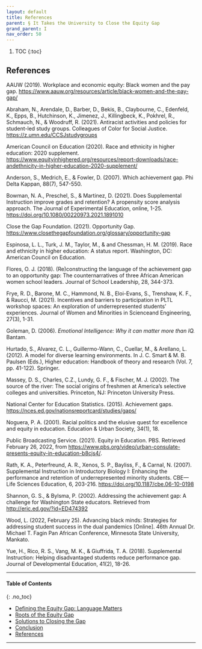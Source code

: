 ```yaml
---
layout: default
title: References
parent: § It Takes the University to Close the Equity Gap 
grand_parent: I
nav_order: 50 
---
```

<style>
.dont-break-out {
  /* These are technically the same, but use both */
  overflow-wrap: break-word;
  word-wrap: break-word;

     -ms-word-break: break-all;
  /* This is the dangerous one in WebKit, as it breaks things wherever */
  word-break: break-all;
  /* Instead use this non-standard one: */
  word-break: break-word;
}

.youtube-container {
    position: relative;
    width: 100%;
    height: 0;
    padding-bottom: 56.25%;
}
.youtube-video {
    position: absolute;
    top: 0;
    left: 0;
    width: 100%;
    height: 100%;
}

</style>

<div class="dont-break-out" markdown="1">

1. TOC
{:toc}

## References
AAUW (2019). Workplace and economic equity: Black women and the pay gap. https://www.aauw.org/resources/article/black-women-and-the-pay-gap/ 

Abraham, N., Arendale, D., Barber, D., Bekis, B., Claybourne, C., Edenfeld, K., Epps, B., Hutchinson, K., Jimenez, J., Killingbeck, K., Pokhrel, R., Schmauch, N., & Woodruff, R. (2021). Antiracist activities and policies for student-led study groups. Colleagues of Color for Social Justice. https://z.umn.edu/CCSJstudygroups 

American Council on Education (2020). Race and ethnicity in higher education: 2020 supplement. https://www.equityinhighered.org/resources/report-downloads/race-andethnicity-in-higher-education-2020-supplement/

Anderson, S., Medrich, E., & Fowler, D. (2007). Which achievement gap. Phi Delta Kappan, 88(7), 547-550. 

Bowman, N. A., Preschel, S., & Martinez, D. (2021). Does Supplemental Instruction improve grades and retention? A propensity score analysis approach. The Journal of Experimental Education, online, 1-25. https://doi.org/10.1080/00220973.2021.1891010

Close the Gap Foundation. (2021). Opportunity Gap. https://www.closethegapfoundation.org/glossary/opportunity-gap 

Espinosa, L. L., Turk, J. M., Taylor, M., & and Chessman, H. M. (2019). Race and ethnicity in higher education: A status report. Washington, DC: American Council on Education. 

Flores, O. J. (2018). (Re)constructing the language of the achievement gap to an opportunity gap: The counternarratives of three African American women school leaders. Journal of School Leadership, 28, 344-373. 

Frye, R. D., Barone, M. C., Hammond, N. B., Eloi-Evans, S., Trenshaw, K. F., & Raucci, M. (2021). Incentives and barriers to participation in PLTL workshop spaces: An exploration of underrepresented students’ experiences. Journal of Women and Minorities in Scienceand Engineering, 27(3), 1-31. 

Goleman, D. (2006). *Emotional Intelligence: Why it can matter more than IQ.* Bantam.

Hurtado, S., Alvarez, C. L., Guillermo-Wann, C., Cuellar, M., & Arellano, L. (2012). A model for diverse learning environments. In J. C. Smart & M. B. Paulsen (Eds.), Higher education: Handbook of theory and research (Vol. 7, pp. 41-122). Springer. 

Massey, D. S., Charles, C.Z., Lundy, G. F., & Fischer, M. J. (2002). The source of the river: The social origins of freshmen at America’s selective colleges and universities. Princeton, NJ: Princeton University Press. 

National Center for Education Statistics. (2015). Achievement gaps. https://nces.ed.gov/nationsreportcard/studies/gaps/ 

Noguera, P. A. (2001). Racial politics and the elusive quest for excellence and equity in education. Education & Urban Society, 34(1), 18. 

Public Broadcasting Service. (2021). Equity in Education. PBS. Retrieved February 26, 2022, from https://www.pbs.org/video/urban-consulate-presents-equity-in-education-b8cjs4/. 

Rath, K. A., Peterfreund, A. R., Xenos, S. P., Bayliss, F., & Carnal, N. (2007). Supplemental Instruction in Introductory Biology I: Enhancing the performance and retention of underrepresented minority students. CBE—Life Sciences Education, 6, 203-216. https://doi.org/10.1187/cbe.06-10-0198 

Shannon, G. S., & Bylsma, P. (2002). Addressing the achievement gap: A challenge for Washington State educators. Retrieved from http://eric.ed.gov/?id=ED474392 

Wood, L. (2022, February 25). Advancing black minds: Strategies for addressing student success in the dual pandemics [Online]. 46th Annual Dr. Michael T. Fagin Pan African Conference, Minnesota State University, Mankato. 

Yue, H., Rico, R. S., Vang, M. K., & Giuffrida, T. A. (2018). Supplemental Instruction: Helping disadvantaged students reduce performance gap. Journal of Developmental Education, 41(2), 18-26.

***

#### Table of Contents
{: .no_toc}

<ul><li> <a href="/docs/I/It-Takes-the-University-to-Close-the-Equity-Gap-1/">
Defining the Equity Gap: Language Matters</a></li><li> <a href="/docs/I/It-Takes-the-University-to-Close-the-Equity-Gap-2/">
Roots of the Equity Gap</a></li><li> <a href="/docs/I/It-Takes-the-University-to-Close-the-Equity-Gap-3/">
Solutions to Closing the Gap</a></li><li> <a href="/docs/I/It-Takes-the-University-to-Close-the-Equity-Gap-4/">
Conclusion</a></li><li> <a href="/docs/I/It-Takes-the-University-to-Close-the-Equity-Gap-5/">
References</a></li></ul>

***

</div>
